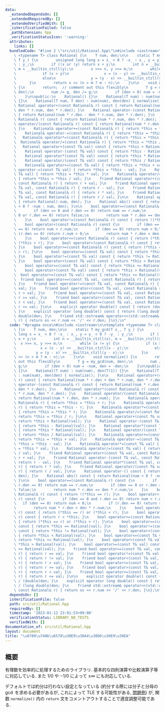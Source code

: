 ```yaml
---
data:
  _extendedDependsOn: []
  _extendedRequiredBy: []
  _extendedVerifiedWith: []
  _isVerificationFailed: false
  _pathExtension: hpp
  _verificationStatusIcon: ':warning:'
  attributes:
    links: []
  bundledCode: "#line 2 \"src/util/Rational.hpp\"\n#include <iostream>\n\ntemplate\
    \ <typename T> class Rational {\n    T num, den;\n\n    static T my_gcd(T x_,\
    \ T y_) {\n        unsigned long long x = x_ < 0 ? -x_ : x_, y = y_ < 0 ? -y_\
    \ : y_;\n        if (!x or !y) return x + y;\n        int n = __builtin_ctzll(x),\
    \ m = __builtin_ctzll(y);\n        x >>= n, y >>= m;\n        while (x != y) {\n\
    \            if (x > y)\n                x = (x - y) >> __builtin_ctzll(x - y);\n\
    \            else\n                y = (y - x) >> __builtin_ctzll(y - x);\n  \
    \      }\n        return x << (n > m ? m : n);\n    }\n\n    void normalize()\
    \ {\n        return;  // comment out this flexibly\n        T g = my_gcd(num,\
    \ den);\n        num /= g, den /= g;\n        if (den < 0) num = -num, den = -den;\n\
    \    }\n\npublic:\n    Rational() {}\n    Rational(T num) : num(num), den(T(1))\
    \ {}\n    Rational(T num, T den) : num(num), den(den) { normalize(); }\n\n   \
    \ Rational operator+(const Rational& r) const { return Rational(num * r.den +\
    \ den * r.num, den * r.den); }\n    Rational operator-(const Rational& r) const\
    \ { return Rational(num * r.den - den * r.num, den * r.den); }\n    Rational operator*(const\
    \ Rational& r) const { return Rational(num * r.num, den * r.den); }\n    Rational\
    \ operator/(const Rational& r) const { return Rational(num * r.den, den * r.num);\
    \ }\n    Rational& operator+=(const Rational& r) { return *this = *this + r; }\n\
    \    Rational& operator-=(const Rational& r) { return *this = *this - r; }\n \
    \   Rational& operator*=(const Rational& r) { return *this = *this * r; }\n  \
    \  Rational& operator/=(const Rational& r) { return *this = *this / r; }\n\n \
    \   Rational operator+(const T& val) const { return *this + Rational(val); }\n\
    \    Rational operator-(const T& val) const { return *this - Rational(val); }\n\
    \    Rational operator*(const T& val) const { return *this * Rational(val); }\n\
    \    Rational operator/(const T& val) const { return *this / Rational(val); }\n\
    \    Rational& operator+=(const T& val) { return *this = *this + val; }\n    Rational&\
    \ operator-=(const T& val) { return *this = *this - val; }\n    Rational& operator*=(const\
    \ T& val) { return *this = *this * val; }\n    Rational& operator/=(const T& val)\
    \ { return *this = *this / val; }\n    friend Rational operator+(const T& val,\
    \ const Rational& r) { return r + val; }\n    friend Rational operator-(const\
    \ T& val, const Rational& r) { return r - val; }\n    friend Rational operator*(const\
    \ T& val, const Rational& r) { return r * val; }\n    friend Rational operator/(const\
    \ T& val, const Rational& r) { return r / val; }\n\n    Rational operator-() const\
    \ { return Rational(-num, den); }\n    Rational abs() const { return Rational(num\
    \ < 0 ? -num : num, den); }\n\n    bool operator==(const Rational& r) const {\n\
    \        if (den == 0 and r.den == 0) return num == r.num;\n        if (den ==\
    \ 0 or r.den == 0) return false;\n        return num * r.den == den * r.num;\n\
    \    }\n    bool operator!=(const Rational& r) const { return !(*this == r); }\n\
    \    bool operator<(const Rational& r) const {\n        if (den == 0 and r.den\
    \ == 0) return num < r.num;\n        if (den == 0) return num < 0;\n        if\
    \ (r.den == 0) return r.num > 0;\n        return num * r.den < den * r.num;\n\
    \    }\n    bool operator<=(const Rational& r) const { return (*this == r) or\
    \ (*this < r); }\n    bool operator>(const Rational& r) const { return r < *this;\
    \ }\n    bool operator>=(const Rational& r) const { return (*this == r) or (*this\
    \ > r); }\n\n    bool operator==(const T& val) const { return *this == Rational(val);\
    \ }\n    bool operator!=(const T& val) const { return *this != Rational(val);\
    \ }\n    bool operator<(const T& val) const { return *this < Rational(val); }\n\
    \    bool operator<=(const T& val) const { return *this <= Rational(val); }\n\
    \    bool operator>(const T& val) const { return *this > Rational(val); }\n  \
    \  bool operator>=(const T& val) const { return *this >= Rational(val); }\n  \
    \  friend bool operator==(const T& val, const Rational& r) { return r == val;\
    \ }\n    friend bool operator!=(const T& val, const Rational& r) { return r !=\
    \ val; }\n    friend bool operator<(const T& val, const Rational& r) { return\
    \ r > val; }\n    friend bool operator<=(const T& val, const Rational& r) { return\
    \ r >= val; }\n    friend bool operator>(const T& val, const Rational& r) { return\
    \ r < val; }\n    friend bool operator>=(const T& val, const Rational& r) { return\
    \ r <= val; }\n\n    explicit operator double() const { return (double)num / (double)den;\
    \ }\n    explicit operator long double() const { return (long double)num / (long\
    \ double)den; }\n    friend std::ostream& operator<<(std::ostream& os, const Rational&\
    \ r) { return os << r.num << '/' << r.den; }\n};\n"
  code: "#pragma once\n#include <iostream>\n\ntemplate <typename T> class Rational\
    \ {\n    T num, den;\n\n    static T my_gcd(T x_, T y_) {\n        unsigned long\
    \ long x = x_ < 0 ? -x_ : x_, y = y_ < 0 ? -y_ : y_;\n        if (!x or !y) return\
    \ x + y;\n        int n = __builtin_ctzll(x), m = __builtin_ctzll(y);\n      \
    \  x >>= n, y >>= m;\n        while (x != y) {\n            if (x > y)\n     \
    \           x = (x - y) >> __builtin_ctzll(x - y);\n            else\n       \
    \         y = (y - x) >> __builtin_ctzll(y - x);\n        }\n        return x\
    \ << (n > m ? m : n);\n    }\n\n    void normalize() {\n        return;  // comment\
    \ out this flexibly\n        T g = my_gcd(num, den);\n        num /= g, den /=\
    \ g;\n        if (den < 0) num = -num, den = -den;\n    }\n\npublic:\n    Rational()\
    \ {}\n    Rational(T num) : num(num), den(T(1)) {}\n    Rational(T num, T den)\
    \ : num(num), den(den) { normalize(); }\n\n    Rational operator+(const Rational&\
    \ r) const { return Rational(num * r.den + den * r.num, den * r.den); }\n    Rational\
    \ operator-(const Rational& r) const { return Rational(num * r.den - den * r.num,\
    \ den * r.den); }\n    Rational operator*(const Rational& r) const { return Rational(num\
    \ * r.num, den * r.den); }\n    Rational operator/(const Rational& r) const {\
    \ return Rational(num * r.den, den * r.num); }\n    Rational& operator+=(const\
    \ Rational& r) { return *this = *this + r; }\n    Rational& operator-=(const Rational&\
    \ r) { return *this = *this - r; }\n    Rational& operator*=(const Rational& r)\
    \ { return *this = *this * r; }\n    Rational& operator/=(const Rational& r) {\
    \ return *this = *this / r; }\n\n    Rational operator+(const T& val) const {\
    \ return *this + Rational(val); }\n    Rational operator-(const T& val) const\
    \ { return *this - Rational(val); }\n    Rational operator*(const T& val) const\
    \ { return *this * Rational(val); }\n    Rational operator/(const T& val) const\
    \ { return *this / Rational(val); }\n    Rational& operator+=(const T& val) {\
    \ return *this = *this + val; }\n    Rational& operator-=(const T& val) { return\
    \ *this = *this - val; }\n    Rational& operator*=(const T& val) { return *this\
    \ = *this * val; }\n    Rational& operator/=(const T& val) { return *this = *this\
    \ / val; }\n    friend Rational operator+(const T& val, const Rational& r) { return\
    \ r + val; }\n    friend Rational operator-(const T& val, const Rational& r) {\
    \ return r - val; }\n    friend Rational operator*(const T& val, const Rational&\
    \ r) { return r * val; }\n    friend Rational operator/(const T& val, const Rational&\
    \ r) { return r / val; }\n\n    Rational operator-() const { return Rational(-num,\
    \ den); }\n    Rational abs() const { return Rational(num < 0 ? -num : num, den);\
    \ }\n\n    bool operator==(const Rational& r) const {\n        if (den == 0 and\
    \ r.den == 0) return num == r.num;\n        if (den == 0 or r.den == 0) return\
    \ false;\n        return num * r.den == den * r.num;\n    }\n    bool operator!=(const\
    \ Rational& r) const { return !(*this == r); }\n    bool operator<(const Rational&\
    \ r) const {\n        if (den == 0 and r.den == 0) return num < r.num;\n     \
    \   if (den == 0) return num < 0;\n        if (r.den == 0) return r.num > 0;\n\
    \        return num * r.den < den * r.num;\n    }\n    bool operator<=(const Rational&\
    \ r) const { return (*this == r) or (*this < r); }\n    bool operator>(const Rational&\
    \ r) const { return r < *this; }\n    bool operator>=(const Rational& r) const\
    \ { return (*this == r) or (*this > r); }\n\n    bool operator==(const T& val)\
    \ const { return *this == Rational(val); }\n    bool operator!=(const T& val)\
    \ const { return *this != Rational(val); }\n    bool operator<(const T& val) const\
    \ { return *this < Rational(val); }\n    bool operator<=(const T& val) const {\
    \ return *this <= Rational(val); }\n    bool operator>(const T& val) const { return\
    \ *this > Rational(val); }\n    bool operator>=(const T& val) const { return *this\
    \ >= Rational(val); }\n    friend bool operator==(const T& val, const Rational&\
    \ r) { return r == val; }\n    friend bool operator!=(const T& val, const Rational&\
    \ r) { return r != val; }\n    friend bool operator<(const T& val, const Rational&\
    \ r) { return r > val; }\n    friend bool operator<=(const T& val, const Rational&\
    \ r) { return r >= val; }\n    friend bool operator>(const T& val, const Rational&\
    \ r) { return r < val; }\n    friend bool operator>=(const T& val, const Rational&\
    \ r) { return r <= val; }\n\n    explicit operator double() const { return (double)num\
    \ / (double)den; }\n    explicit operator long double() const { return (long double)num\
    \ / (long double)den; }\n    friend std::ostream& operator<<(std::ostream& os,\
    \ const Rational& r) { return os << r.num << '/' << r.den; }\n};\n"
  dependsOn: []
  isVerificationFile: false
  path: src/util/Rational.hpp
  requiredBy: []
  timestamp: '2023-01-12 23:01:53+09:00'
  verificationStatus: LIBRARY_NO_TESTS
  verifiedWith: []
documentation_of: src/util/Rational.hpp
layout: document
title: "\u6709\u7406\u6570\u30E9\u30A4\u30D6\u30E9\u30EA"
---
```


## 概要
有理数を効率的に処理するためのライブラリ. 基本的な四則演算や比較演算子等に対応している. また $1/0$ や $-1/0$ によって $\pm \infty$ にも対応している.

デフォルトでは約分は行わない設定となっている (約分する際には分子と分母の $\gcd$ を求める必要があるが, これによって TLE する可能性がある, [問題例](https://onlinejudge.u-aizu.ac.jp/problems/1131)) が, 関数 `normalize()` 内の `return` 文をコメントアウトすることで適宜調整可能である.
